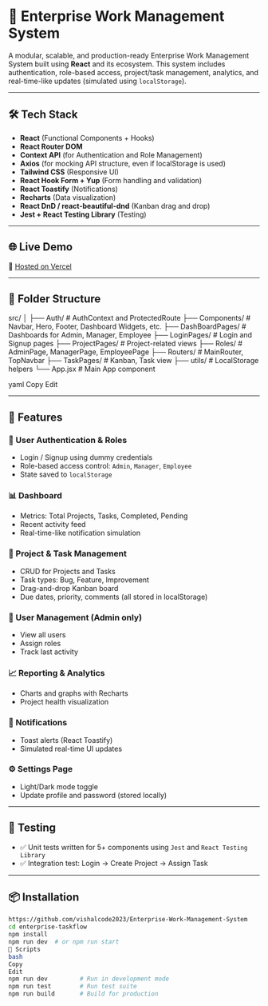 # 🚀 Enterprise Work Management System

A modular, scalable, and production-ready Enterprise Work Management System built using **React** and its ecosystem. This system includes authentication, role-based access, project/task management, analytics, and real-time-like updates (simulated using `localStorage`).

---

## 🛠 Tech Stack

- **React** (Functional Components + Hooks)
- **React Router DOM**
- **Context API** (for Authentication and Role Management)
- **Axios** (for mocking API structure, even if localStorage is used)
- **Tailwind CSS** (Responsive UI)
- **React Hook Form + Yup** (Form handling and validation)
- **React Toastify** (Notifications)
- **Recharts** (Data visualization)
- **React DnD / react-beautiful-dnd** (Kanban drag and drop)
- **Jest + React Testing Library** (Testing)

---

## 🌐 Live Demo

🔗 [Hosted on Vercel](https://enterprise-work-management-system.vercel.app/)

---

## 📁 Folder Structure

src/
│
├── Auth/ # AuthContext and ProtectedRoute
├── Components/ # Navbar, Hero, Footer, Dashboard Widgets, etc.
├── DashBoardPages/ # Dashboards for Admin, Manager, Employee
├── LoginPages/ # Login and Signup pages
├── ProjectPages/ # Project-related views
├── Roles/ # AdminPage, ManagerPage, EmployeePage
├── Routers/ # MainRouter, TopNavbar
├── TaskPages/ # Kanban, Task view
├── utils/ # LocalStorage helpers
└── App.jsx # Main App component

yaml
Copy
Edit

---

## 🧩 Features

### 🔐 User Authentication & Roles
- Login / Signup using dummy credentials
- Role-based access control: `Admin`, `Manager`, `Employee`
- State saved to `localStorage`

### 📊 Dashboard
- Metrics: Total Projects, Tasks, Completed, Pending
- Recent activity feed
- Real-time-like notification simulation

### 📁 Project & Task Management
- CRUD for Projects and Tasks
- Task types: Bug, Feature, Improvement
- Drag-and-drop Kanban board
- Due dates, priority, comments (all stored in localStorage)

### 👥 User Management (Admin only)
- View all users
- Assign roles
- Track last activity

### 📈 Reporting & Analytics
- Charts and graphs with Recharts
- Project health visualization

### 🔔 Notifications
- Toast alerts (React Toastify)
- Simulated real-time UI updates

### ⚙️ Settings Page
- Light/Dark mode toggle
- Update profile and password (stored locally)

---

## 🧪 Testing

- ✅ Unit tests written for 5+ components using `Jest` and `React Testing Library`
- ✅ Integration test: Login → Create Project → Assign Task

---

## 📦 Installation

```bash
https://github.com/vishalcode2023/Enterprise-Work-Management-System
cd enterprise-taskflow
npm install
npm run dev  # or npm run start
📝 Scripts
bash
Copy
Edit
npm run dev         # Run in development mode
npm run test        # Run test suite
npm run build       # Build for production
